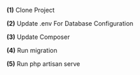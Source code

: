 <p><b>(1)</b> Clone Project</p>
<p><b>(2)</b>  Update .env For Database Configuration</p>
<p><b>(3)</b>  Update Composer</p>
<p><b>(4)</b>  Run migration</p>
<p><b>(5)</b>  Run php artisan serve</p>
